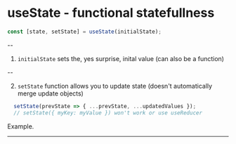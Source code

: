 # useState - functional statefullness

```javascript
const [state, setState] = useState(initialState);
```

--

1. `initialState` sets the, yes surprise, inital value (can also be a function)

--

2. `setState` function allows you to update state (doesn't automatically merge update objects)

```javascript
  setState(prevState => { ...prevState, ...updatedValues });
  // setState({ myKey: myValue }) won't work or use useReducer
```

Example.

---

